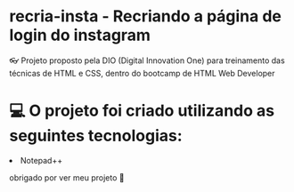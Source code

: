 # recria-insta - Recriando a página de login do instagram 
👓 Projeto proposto pela DIO (Digital Innovation One) para treinamento das técnicas de HTML e CSS, dentro do bootcamp de HTML Web Developer 


# 💻 O projeto foi criado utilizando as seguintes tecnologias:
<li> Notepad++ </li>

<p>obrigado por ver meu projeto 🎈 </p>
